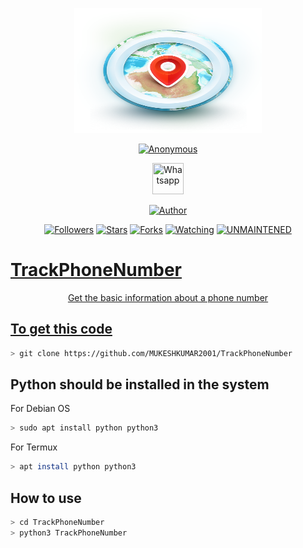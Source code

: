 <p align="center">
  <img src="https://raw.githubusercontent.com/MUKESHKUMAR2001/TrackPhoneNumber/main/media/TrackPhoneNumber.png" width="300" height="200"/>
</p>
<p align="center">
<a href="#"><img title="Anonymous" src="https://img.shields.io/badge/-%20TrackPhoneNumber-green%3FcolorA%3D%2523ff0000%26colorB%3D%2523017e40"></a>
</p>
<p align="center">
  <a href="https://wa.me/+916006511429"><img title="Whatsapp" src="https://simpleicons.org/icons/whatsapp.svg" width="50" height="50"></a>
</p>
<p align="center">
<a href="https://github.com/MUKESHKUMAR2001"><img title="Author" src="https://img.shields.io/badge/Author-mukesh%20kumar-red.svg?style=for-the-badge&logo=github"></a>
</p>
<p align="center">
<a href="https://github.com/MUKESHKUMAR2001/followers"><img title="Followers" src="https://img.shields.io/github/followers/MUKESHKUMAR2001?color=blue&style=flat-square"></a>
<a href="https://github.com/MUKESHKUMAR2001/stargazers/"><img title="Stars" src="https://img.shields.io/github/stars/MUKESHKUMAR2001/TrackPhoneNumber?color=red&style=flat-square"></a>
<a href="https://github.com/MUKESHKUMAR2001/TrackPhoneNumber/network/members"><img title="Forks" src="https://img.shields.io/github/forks/MUKESHKUMAR2001/TrackPhoneNumber?color=red&style=flat-square"></a>
<a href="https://github.com/MUKESHKUMAR2001/TrackPhoneNumber/watchers"><img title="Watching" src="https://img.shields.io/github/watchers/MUKESHKUMAR2001/TrackPhoneNumber?label=Watchers&color=blue&style=flat-square"></a>
<a href="#"><img title="UNMAINTENED" src="https://img.shields.io/badge/UNMAINTENED-YES-blue.svg"</a>
</p>

 # TrackPhoneNumber
<p align="center">Get the basic information about a phone number</p>


## To get this code

```bash
> git clone https://github.com/MUKESHKUMAR2001/TrackPhoneNumber
```

## Python should be installed in the system

<p>For Debian OS</p>

```bash
> sudo apt install python python3
```

<p>For Termux</p>

```bash
> apt install python python3
```

## How to use

```bash
> cd TrackPhoneNumber
> python3 TrackPhoneNumber
```

